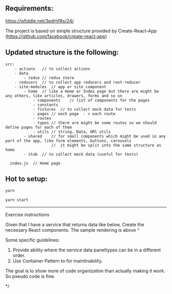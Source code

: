 ## Requirements:
https://jsfiddle.net/3edrhf8s/24/

The project is based on simple structure provided by Create-React-App (https://github.com/facebook/create-react-app)

## Updated structure is the following:
```
src:
	- actions	// to collect actions
	- data
		- redux	// redux store
	- reducers	// to collect app reducers and root-reducer
	- site-modules	// app or site component
		- home	// like a Home or Index page but there are might be any others, like articles, drawers, forms and so on
			- components	// list of components for the pages
			- constants
			- fixtures	// to collect mock data for tests
			- pages	// each page  - > each route
			- routes
			- types	// there are might be some routes so we should define pages for each of them
			- utils	// string, Data, URl utils
		- shared	// for small components which might be used in any part of the app, like form elements, buttons, carousels
					//  it might be split into the same structure as home
		- stub	// to collect mock data (useful for tests)

  index.js	// Home page
```


## Hot to setup:

```sh
yarn

yarn start
```



------------------------
  Exercise instructions

  Given that I have a service that returns data like below, Create the necessary React components. The sample rendering is above ^

  Some specific guidelines:
  1. Provide ability where the service data paneltypes can be in a different order.
  2. Use Container Pattern to for maintinability.

  The goal is to show more of code organization than actually making it work. So pseudo code is fine.

*/

<!-- example output -->

<div class="marketing-content">
   <section class="panel"><!-- render hero here --></section>
   <section class="panel"><!-- render image grid here --></section>
   <section class="panel"><!-- render packages here --></section>
</div>
